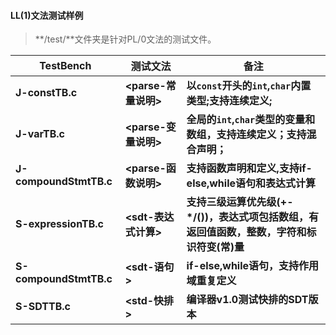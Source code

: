 #### LL(1)文法测试样例

> **/test/**文件夹是针对PL/0文法的测试文件。

| TestBench              | 测试文法              | 备注                                                         |
| ---------------------- | --------------------- | ------------------------------------------------------------ |
| **J-constTB.c**        | **<parse-常量说明\>​** | **以`const`开头的`int`,`char`内置类型;支持连续定义;**        |
| **J-varTB.c**          | **<parse-变量说明>**  | **全局的`int`,`char`类型的变量和数组，支持连续定义；支持混合声明；** |
| **J-compoundStmtTB.c** | **<parse-函数说明>**  | **支持函数声明和定义,支持if-else,while语句和表达式计算**     |
| **S-expressionTB.c**   | **<sdt-表达式计算>**  | **支持三级运算优先级(+-*/())，表达式项包括数组，有返回值函数，整数，字符和标识符变(常)量** |
| **S-compoundStmtTB.c** | **<sdt-语句>**        | **if-else,while语句，支持作用域重复定义**                    |
| **S-SDTTB.c**          | **<std-快排>**        | **编译器v1.0测试快排的SDT版本**                              |





